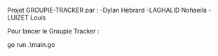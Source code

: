 Projet GROUPIE-TRACKER par :
-Dylan Hebrard 
-LAGHALID Nohaeila
-LUIZET Louis

Pour lancer le Groupie Tracker :

go run .\main.go 

